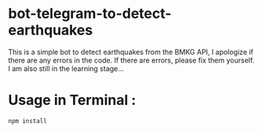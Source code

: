 # bot-telegram-to-detect-earthquakes
This is a simple bot to detect earthquakes from the BMKG API, I apologize if there are any errors in the code. If there are errors, please fix them yourself. I am also still in the learning stage...


# Usage in Terminal :
```
npm install
```
